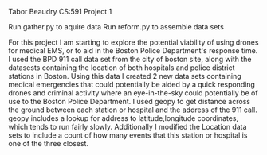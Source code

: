 Tabor Beaudry
CS:591
Project 1

Run gather.py to aquire data
Run reform.py to assemble data sets

For this project I am starting to explore the potential viability of using drones for medical EMS, or to aid in 
the Boston Police Department's response time. I used the BPD 911 call data set from the city of boston site, along 
with the datasests containing the location of both hospitals and police district stations in Boston. Using this data
I created 2 new data sets containing medical emergencies that could potentially be aided by a quick responding drones
and criminal activity where an eye-in-the-sky could potentially be of use to the Boston Police Department.
I used geopy to get distance across the ground between each station or hospital and the address of the 911 call.
geopy includes a lookup for address to latitude,longitude coordinates, which tends to run fairly slowly. Additionally 
I modified the Location data sets to include a count of how many events that this station or hospital is one of the three 
closest.

